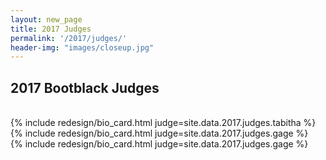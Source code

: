 ```yaml
---
layout: new_page
title: 2017 Judges
permalink: '/2017/judges/'
header-img: "images/closeup.jpg"
---
```


## 2017 Bootblack Judges

<br/>

<div class="row">

<div class="col-sm-6 col-md-4">
  {% include redesign/bio_card.html judge=site.data.2017.judges.tabitha %}
</div>

<div class="col-sm-6 col-md-4">
  {% include redesign/bio_card.html judge=site.data.2017.judges.gage %}
</div>

<div class="col-sm-6 col-md-4">
  {% include redesign/bio_card.html judge=site.data.2017.judges.gage %}
</div>

</div>
